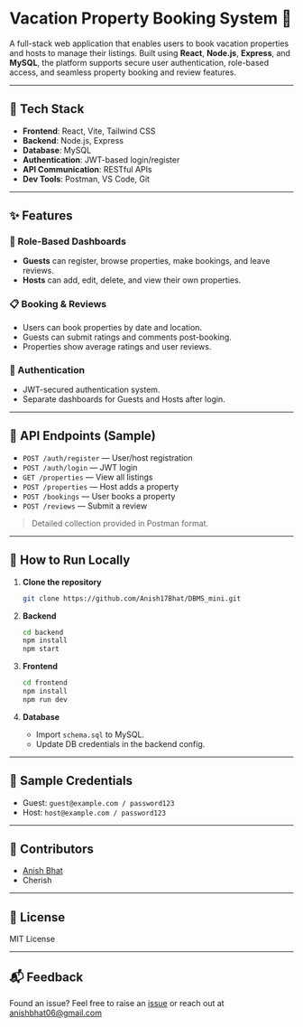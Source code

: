 # Vacation Property Booking System 🏡

A full-stack web application that enables users to book vacation properties and hosts to manage their listings. Built using **React**, **Node.js**, **Express**, and **MySQL**, the platform supports secure user authentication, role-based access, and seamless property booking and review features.

---

## 🔧 Tech Stack

- **Frontend**: React, Vite, Tailwind CSS
- **Backend**: Node.js, Express
- **Database**: MySQL
- **Authentication**: JWT-based login/register
- **API Communication**: RESTful APIs
- **Dev Tools**: Postman, VS Code, Git

---

## ✨ Features

### 👥 Role-Based Dashboards
- **Guests** can register, browse properties, make bookings, and leave reviews.
- **Hosts** can add, edit, delete, and view their own properties.

### 📋 Booking & Reviews
- Users can book properties by date and location.
- Guests can submit ratings and comments post-booking.
- Properties show average ratings and user reviews.

### 🔐 Authentication
- JWT-secured authentication system.
- Separate dashboards for Guests and Hosts after login.

---

## 🔄 API Endpoints (Sample)

- `POST /auth/register` — User/host registration
- `POST /auth/login` — JWT login
- `GET /properties` — View all listings
- `POST /properties` — Host adds a property
- `POST /bookings` — User books a property
- `POST /reviews` — Submit a review

> Detailed collection provided in Postman format.

---

## 🚀 How to Run Locally

1. **Clone the repository**
   ```bash
   git clone https://github.com/Anish17Bhat/DBMS_mini.git
   ```

2. **Backend**
   ```bash
   cd backend
   npm install
   npm start
   ```

3. **Frontend**
   ```bash
   cd frontend
   npm install
   npm run dev
   ```

4. **Database**
   - Import `schema.sql` to MySQL.
   - Update DB credentials in the backend config.

---

## 📌 Sample Credentials

- Guest: `guest@example.com / password123`
- Host: `host@example.com / password123`

---

## 🤝 Contributors

- [Anish Bhat](https://github.com/Anish17Bhat)
- Cherish
---

## 📄 License

MIT License

---

## 📬 Feedback

Found an issue? Feel free to raise an [issue](https://github.com/yourusername/vacation-property-booking/issues) or reach out at [anishbhat06@gmail.com](mailto:anishbhat06@gmail.com)
